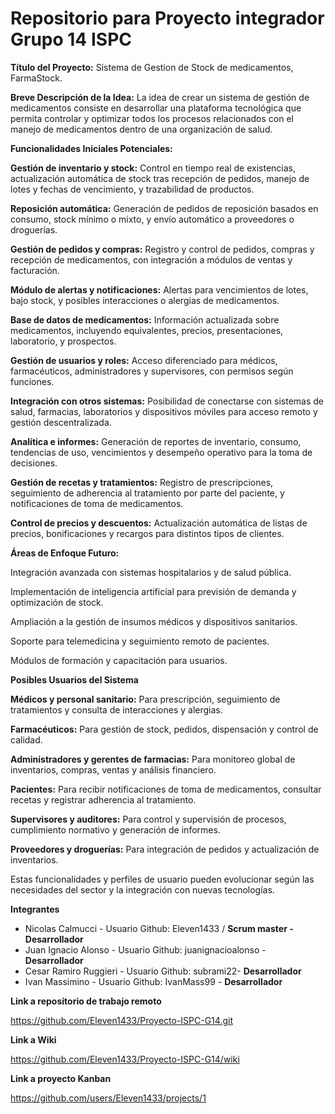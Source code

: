 # Repositorio para Proyecto integrador Grupo 14 ISPC

**Título del Proyecto:** Sistema de Gestion de Stock de medicamentos, FarmaStock.

**Breve Descripción de la Idea:** La idea de crear un sistema de gestión de medicamentos consiste en desarrollar una plataforma tecnológica que permita controlar y optimizar todos los procesos relacionados con el manejo de medicamentos dentro de una organización de salud. 

**Funcionalidades Iniciales Potenciales:**

**Gestión de inventario y stock:** Control en tiempo real de existencias, actualización automática de stock tras recepción de pedidos, manejo de lotes y fechas de vencimiento, y trazabilidad de productos.

**Reposición automática:** Generación de pedidos de reposición basados en consumo, stock mínimo o mixto, y envío automático a proveedores o droguerías.

**Gestión de pedidos y compras:** Registro y control de pedidos, compras y recepción de medicamentos, con integración a módulos de ventas y facturación.

**Módulo de alertas y notificaciones:** Alertas para vencimientos de lotes, bajo stock, y posibles interacciones o alergias de medicamentos.

**Base de datos de medicamentos:** Información actualizada sobre medicamentos, incluyendo equivalentes, precios, presentaciones, laboratorio, y prospectos.

**Gestión de usuarios y roles:** Acceso diferenciado para médicos, farmacéuticos, administradores y supervisores, con permisos según funciones.

**Integración con otros sistemas:** Posibilidad de conectarse con sistemas de salud, farmacias, laboratorios y dispositivos móviles para acceso remoto y gestión descentralizada.

**Analítica e informes:** Generación de reportes de inventario, consumo, tendencias de uso, vencimientos y desempeño operativo para la toma de decisiones.

**Gestión de recetas y tratamientos:** Registro de prescripciones, seguimiento de adherencia al tratamiento por parte del paciente, y notificaciones de toma de medicamentos.

**Control de precios y descuentos:** Actualización automática de listas de precios, bonificaciones y recargos para distintos tipos de clientes.

**Áreas de Enfoque Futuro:**

Integración avanzada con sistemas hospitalarios y de salud pública.

Implementación de inteligencia artificial para previsión de demanda y optimización de stock.

Ampliación a la gestión de insumos médicos y dispositivos sanitarios.

Soporte para telemedicina y seguimiento remoto de pacientes.

Módulos de formación y capacitación para usuarios.

**Posibles Usuarios del Sistema**

**Médicos y personal sanitario:** Para prescripción, seguimiento de tratamientos y consulta de interacciones y alergias.

**Farmacéuticos:** Para gestión de stock, pedidos, dispensación y control de calidad.

**Administradores y gerentes de farmacias:** Para monitoreo global de inventarios, compras, ventas y análisis financiero.

**Pacientes:** Para recibir notificaciones de toma de medicamentos, consultar recetas y registrar adherencia al tratamiento.

**Supervisores y auditores:** Para control y supervisión de procesos, cumplimiento normativo y generación de informes.

**Proveedores y droguerías:** Para integración de pedidos y actualización de inventarios.

Estas funcionalidades y perfiles de usuario pueden evolucionar según las necesidades del sector y la integración con nuevas tecnologías.

**Integrantes**

* Nicolas Calmucci		-    Usuario Github: Eleven1433 / **Scrum master - Desarrollador**
* Juan Ignacio Alonso		 -  Usuario Github: juanignacioalonso - **Desarrollador**
* Cesar Ramiro Ruggieri	 - 	Usuario Github: subrami22- **Desarrollador**
* Ivan Massimino - Usuario Github: IvanMass99 - **Desarrollador**



**Link a repositorio de trabajo remoto**

https://github.com/Eleven1433/Proyecto-ISPC-G14.git


**Link a Wiki**

https://github.com/Eleven1433/Proyecto-ISPC-G14/wiki

**Link a proyecto Kanban**

https://github.com/users/Eleven1433/projects/1



